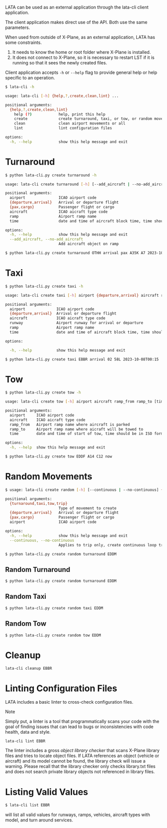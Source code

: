 
LATA can be used as an external application through the lata-cli client application.

The client application makes direct use of the API. Both use the same parameters.

When used from outside of X-Plane, as an external application, LATA has some constraints.
1. It needs to know the home or root folder where X-Plane is installed.
2. It does not connect to X-Plane, so it is necessary to restart LST if it is running so that it sees the newly created files.

Client application accepts `-h` or `--help` flag to provide general help or help specific to an operation.

```sh
$ lata-cli -h                  

usage: lata-cli [-h] {help,?,create,clean,lint} ...

positional arguments:
  {help,?,create,clean,lint}
    help (?)            help, print this help
    create              create turnaround, taxi, or tow, or random movement
    clean               clean airport movements or all
    lint                lint configuration files

options:
  -h, --help            show this help message and exit
```


# Turnaround

```sh
$ python lata-cli.py create turnaround -h

usage: lata-cli create turnaround [-h] [--add_aircraft | --no-add_aircraft] airport {departure,arrival} [{pax,cargo}] aircraft ramp time

positional arguments:
  airport               ICAO airport code
  {departure,arrival}   Arrival or departure flight
  {pax,cargo}           Passenger flight or cargo
  aircraft              ICAO aicraft type code
  ramp                  Airport ramp name
  time                  date and time of aircraft block time, time should be in ISO format: 2023-10-08T10:19:38 in simulator time zone

options:
  -h, --help            show this help message and exit
  --add_aircraft, --no-add_aircraft
                        Add aircraft object on ramp

$ python lata-cli.py create turnaround OTHH arrival pax A35K A7 2023-10-08T00:15

```

# Taxi

```sh
$ python lata-cli.py create taxi -h      

usage: lata-cli create taxi [-h] airport {departure,arrival} aircraft runway ramp time  

positional arguments:
  airport              ICAO airport code
  {departure,arrival}  Arrival or departure flight
  aircraft             ICAO aicraft type code
  runway               Airport runway for arrival or departure
  ramp                 Airport ramp name
  time                 date and time of aircraft block time, time should be in ISO format: 2023-10-08T10:20:12 in simulator time zone

options:

  -h, --help           show this help message and exit

$ python lata-cli.py create taxi EBBR arrival 02 58L 2023-10-08T00:15

```

# Tow

```sh
$ python lata-cli.py create tow -h       

usage: lata-cli create tow [-h] airport aircraft ramp_from ramp_to [time ...]

positional arguments:
  airport     ICAO airport code
  aircraft    ICAO aicraft type code
  ramp_from   Airport ramp name where aircraft is parked
  ramp_to     Airport ramp name where aicraft will be towed to
  time        date and time of start of tow, time should be in ISO format: 2023-10-08T10:24:39 in simulator time zone

options:
  -h, --help  show this help message and exit

$ python lata-cli.py create tow EDDF A14 C12 now
```

# Random Movements


```sh
$ usage: lata-cli create random [-h] [--continuous | --no-continuous] {turnaround,taxi,tow,trip} [{departure,arrival}] [{pax,cargo}] airport

positional arguments:
  {turnaround,taxi,tow,trip}
                        Type of movement to create
  {departure,arrival}   Arrival or departure flight
  {pax,cargo}           Passenger flight or cargo
  airport               ICAO airport code

options:
  -h, --help            show this help message and exit
  --continuous, --no-continuous
                        Applies to trip only, create continuous loop trip or just once

$ python lata-cli.py create random turnaround EDDM
```

## Random Turnaround

```sh
$ python lata-cli.py create random turnaround EDDM
```

## Random Taxi

```sh
$ python lata-cli.py create random taxi EDDM
```

## Random Tow

```sh
$ python lata-cli.py create random tow EDDM
```

# Cleanup

```
lata-cli cleanup EBBR
```

# Linting Configuration Files

LATA includes a basic linter to cross-check configuration files.

> [!NOTE]
> Simply put, a linter is a tool that programmatically scans your code with the goal of finding issues that can lead to bugs or inconsistencies with code health, data and style. 

```
lata-cli lint EBBR
```

The linter includes a gross *object library checker* that scans X-Plane library files and tries to locate object files. If LATA references an object (vehicle or aircraft) and its model cannot be found, the library check will issue a warning. Please recall that the library checker only checks library.txt files and does not search private library objects not referenced in library files.

# Listing Valid Values

```sh
$ lata-cli list EBBR
```

will list all valid values for runways, ramps, vehicles, aircraft types with model, and turn around services.